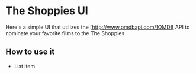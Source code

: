 # The Shoppies UI

Here's a simple UI that utilizes the [http://www.omdbapi.com/]OMDB API to nominate your favorite films to the The Shoppies

## How to use it 

* List item